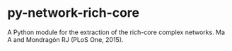 # py-network-rich-core
A Python module for the extraction of the rich-core complex networks. Ma A and Mondragón RJ (PLoS One, 2015).
